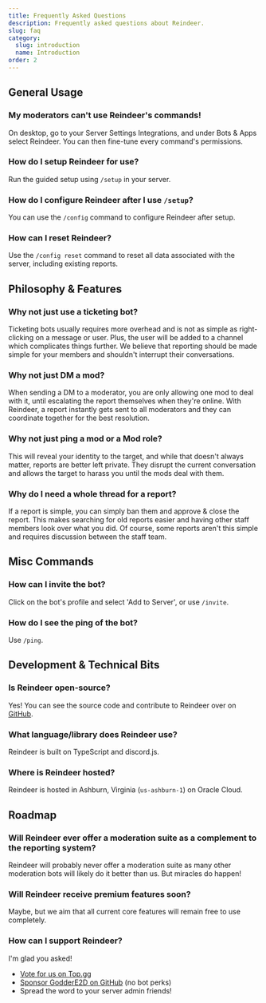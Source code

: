 ```yaml
---
title: Frequently Asked Questions
description: Frequently asked questions about Reindeer.
slug: faq
category:
  slug: introduction
  name: Introduction
order: 2
---
```


## General Usage

### My moderators can't use Reindeer's commands!

On desktop, go to your Server Settings Integrations, and under Bots & Apps select Reindeer. You can then fine-tune every
command's permissions.

### How do I setup Reindeer for use?

Run the guided setup using `/setup` in your server.

### How do I configure Reindeer after I use `/setup`?

You can use the `/config` command to configure Reindeer after setup.

### How can I reset Reindeer?

Use the `/config reset` command to reset all data associated with the server, including existing reports.

## Philosophy & Features

### Why not just use a ticketing bot?

Ticketing bots usually requires more overhead and is not as simple as right-clicking on a message or user. Plus, the
user will be added to a channel which complicates things further. We believe that reporting should be made simple for
your members and shouldn't interrupt their conversations.

### Why not just DM a mod?

When sending a DM to a moderator, you are only allowing one mod to deal with it, until escalating the report themselves
when they're online. With Reindeer, a report instantly gets sent to all moderators and they can coordinate together for
the best resolution.

### Why not just ping a mod or a Mod role?

This will reveal your identity to the target, and while that doesn't always matter, reports are better left private.
They disrupt the current conversation and allows the target to harass you until the mods deal with them.

### Why do I need a whole thread for a report?

If a report is simple, you can simply ban them and approve & close the report. This makes searching for old reports
easier and having other staff members look over what you did. Of course, some reports aren't this simple and requires
discussion between the staff team.

## Misc Commands

### How can I invite the bot?

Click on the bot's profile and select 'Add to Server', or use `/invite`.

### How do I see the ping of the bot?

Use `/ping`.

## Development & Technical Bits

### Is Reindeer open-source?

Yes! You can see the source code and contribute to Reindeer over on [GitHub](https://github.com/GodderE2D/Reindeer).

### What language/library does Reindeer use?

Reindeer is built on TypeScript and discord.js.

### Where is Reindeer hosted?

Reindeer is hosted in Ashburn, Virginia (`us-ashburn-1`) on Oracle Cloud.

## Roadmap

### Will Reindeer ever offer a moderation suite as a complement to the reporting system?

Reindeer will probably never offer a moderation suite as many other moderation bots will likely do it better than us.
But miracles do happen!

### Will Reindeer receive premium features soon?

Maybe, but we aim that all current core features will remain free to use completely.

### How can I support Reindeer?

I'm glad you asked!

- [Vote for us on Top.gg](https://top.gg)
- [Sponsor GodderE2D on GitHub](https://github.com/sponsors/GodderE2D) (no bot perks)
- Spread the word to your server admin friends!

